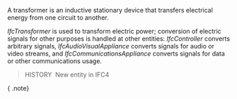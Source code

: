 ﻿A transformer is an inductive stationary device that transfers electrical energy from one circuit to another.

_IfcTransformer_ is used to transform electric power; conversion of electric signals for other purposes is handled at other entities: _IfcController_ converts arbitrary signals, _IfcAudioVisualAppliance_ converts signals for audio or video streams, and _IfcCommunicationsAppliance_ converts signals for data or other communications usage.

> HISTORY&nbsp; New entity in IFC4

{ .note}
>
